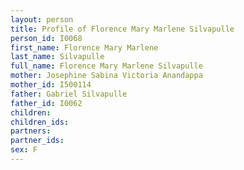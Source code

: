 ```yaml
---
layout: person
title: Profile of Florence Mary Marlene Silvapulle
person_id: I0068
first_name: Florence Mary Marlene
last_name: Silvapulle
full_name: Florence Mary Marlene Silvapulle
mother: Josephine Sabina Victoria Anandappa
mother_id: I500114
father: Gabriel Silvapulle
father_id: I0062
children:
children_ids:
partners:
partner_ids:
sex: F
---
```


